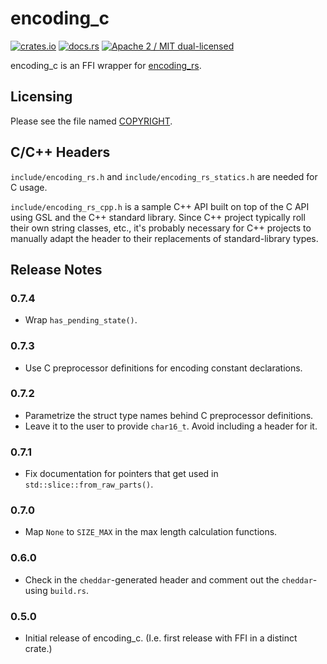 # encoding_c

[![crates.io](https://meritbadge.herokuapp.com/encoding_c)](https://crates.io/crates/encoding_c)
[![docs.rs](https://docs.rs/encoding_c/badge.svg)](https://docs.rs/encoding_c/)
[![Apache 2 / MIT dual-licensed](https://img.shields.io/badge/license-Apache%202%20%2F%20MIT-blue.svg)](https://github.com/hsivonen/encoding_c/blob/master/COPYRIGHT)

encoding_c is an FFI wrapper for [encoding_rs](https://github.com/hsivonen/encoding_rs).

## Licensing

Please see the file named
[COPYRIGHT](https://github.com/hsivonen/encoding_c/blob/master/COPYRIGHT).

## C/C++ Headers

`include/encoding_rs.h` and `include/encoding_rs_statics.h` are needed for C
usage.

`include/encoding_rs_cpp.h` is a sample C++ API built on top of the C API using
GSL and the C++ standard library. Since C++ project typically roll their own
string classes, etc., it's probably necessary for C++ projects to manually
adapt the header to their replacements of standard-library types.

## Release Notes

### 0.7.4

* Wrap `has_pending_state()`.

### 0.7.3

* Use C preprocessor definitions for encoding constant declarations.

### 0.7.2

* Parametrize the struct type names behind C preprocessor definitions.
* Leave it to the user to provide `char16_t`. Avoid including a header for it.

### 0.7.1

* Fix documentation for pointers that get used in
  `std::slice::from_raw_parts()`.

### 0.7.0

* Map `None` to `SIZE_MAX` in the max length calculation functions.

### 0.6.0

* Check in the `cheddar`-generated header and comment out the `cheddar`-using
  `build.rs`.

### 0.5.0

* Initial release of encoding_c. (I.e. first release with FFI in a distinct
  crate.)


